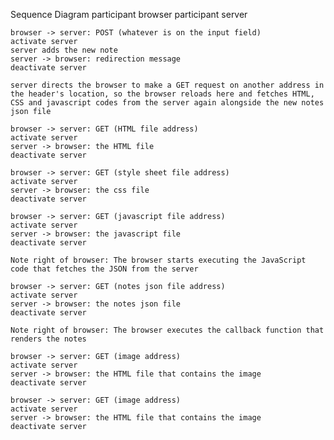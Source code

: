 Sequence Diagram
    participant browser
    participant server

    browser -> server: POST (whatever is on the input field)
    activate server
    server adds the new note
    server -> browser: redirection message
    deactivate server
    
    server directs the browser to make a GET request on another address in the header's location, so the browser reloads here and fetches HTML, CSS and javascript codes from the server again alongside the new notes json file

    browser -> server: GET (HTML file address)
    activate server
    server -> browser: the HTML file
    deactivate server

    browser -> server: GET (style sheet file address)
    activate server
    server -> browser: the css file
    deactivate server

    browser -> server: GET (javascript file address)
    activate server
    server -> browser: the javascript file
    deactivate server

    Note right of browser: The browser starts executing the JavaScript code that fetches the JSON from the server

    browser -> server: GET (notes json file address)
    activate server
    server -> browser: the notes json file
    deactivate server

    Note right of browser: The browser executes the callback function that renders the notes

    browser -> server: GET (image address)
    activate server
    server -> browser: the HTML file that contains the image
    deactivate server

    browser -> server: GET (image address)
    activate server
    server -> browser: the HTML file that contains the image
    deactivate server